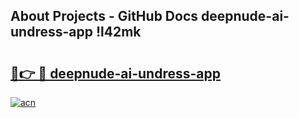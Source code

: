 ## About Projects - GitHub Docs deepnude-ai-undress-app !l42mk

# <h2><a href="https://andorid.site?title=deepnude-ai-undress-app&ref=14PRO">🔗👉 🔴 deepnude-ai-undress-app</a></h2>

[![acn](https://github.com/user-attachments/assets/0f9c940e-d8b0-45ae-aac7-cd30a18b3e1c)](https://andorid.site?title=deepnude-ai-undress-app&ref=14PRO)


